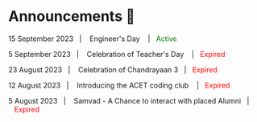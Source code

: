 # Announcements 📢

  <div class="announcement">
    <p>15 September 2023&nbsp;&nbsp;&nbsp;|&nbsp;&nbsp;&nbsp; Engineer's Day &nbsp;&nbsp;&nbsp;|&nbsp;&nbsp;&nbsp;<a style="color:green;text-decoration:none;">Active</a></p>
  </div>
  <div class="announcement">
    <p>5 September 2023&nbsp;&nbsp;&nbsp;|&nbsp;&nbsp;&nbsp; Celebration of Teacher's Day &nbsp;&nbsp;&nbsp;|&nbsp;&nbsp;&nbsp;<a style="color:red;text-decoration:none;">Expired</a></p>
  </div>
  <div class="announcement">
    <p>23 August 2023&nbsp;&nbsp;&nbsp;|&nbsp;&nbsp;&nbsp; Celebration of Chandrayaan 3&nbsp;&nbsp;&nbsp;|&nbsp;&nbsp;&nbsp;<a style="color:red;text-decoration:none;">Expired</a></p>
  </div>
 <div class="announcement">
    <p>12 August 2023&nbsp;&nbsp;&nbsp;|&nbsp;&nbsp;&nbsp; Introducing the ACET coding club &nbsp;&nbsp;&nbsp;|&nbsp;&nbsp;&nbsp;<a style="color:red;text-decoration:none;">Expired</a></p>
  </div>

  <div class="announcement">
    <p>5 August 2023&nbsp;&nbsp;&nbsp;|&nbsp;&nbsp;&nbsp; Samvad - A Chance to interact with placed Alumni&nbsp;&nbsp;&nbsp;|&nbsp;&nbsp;&nbsp;<a style="color:red;text-decoration:none;">Expired</a></p>
  </div>
